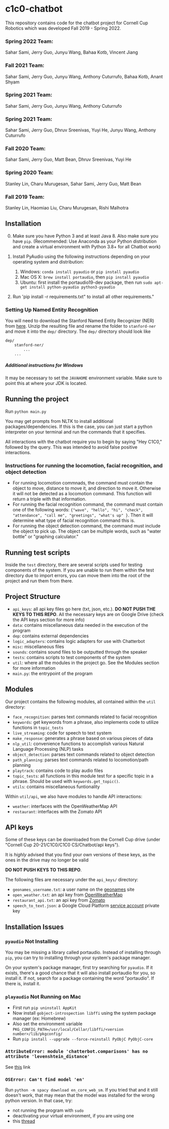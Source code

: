 # c1c0-chatbot

This repository contains code for the chatbot project for Cornell Cup Robotics which was developed Fall 2019 - Spring 2022.

### Spring 2022 Team:
Sahar Sami, Jerry Guo, Junyu Wang, Bahaa Kotb, Vincent Jiang

### Fall 2021 Team:
Sahar Sami, Jerry Guo, Junyu Wang, Anthony Cuturrufo, Bahaa Kotb, Anant Shyam

### Spring 2021 Team:
Sahar Sami, Jerry Guo, Junyu Wang, Anthony Cuturrufo

### Spring 2021 Team:
Sahar Sami, Jerry Guo, Dhruv Sreenivas, Yuyi He, Junyu Wang, Anthony Cuturrufo

### Fall 2020 Team:
Sahar Sami, Jerry Guo, Matt Bean, Dhruv Sreenivas, Yuyi He

### Spring 2020 Team:
Stanley Lin, Charu Murugesan, Sahar Sami, Jerry Guo, Matt Bean

### Fall 2019 Team:
Stanley Lin, Haomiao Liu, Charu Murugesan, Rishi Malhotra



## Installation

0. Make sure you have Python 3 and at least Java 8. Also make sure you have `pip`. (Recommended: Use Anaconda as your Python distribution and create a virtual environment with Python 3.8+ for all Chatbot work)

1. Install PyAudio using the following instructions depending on your operating system and distribution:
    1. Windows: `conda install pyaudio` or `pip install pyaudio`
    2. Mac OS X: `brew install portaudio`, then `pip install pyaudio` 
    3. Ubuntu: first install the portaudio19-dev package, then run `sudo apt-get install python-pyaudio python3-pyaudio`
	
2. Run 'pip install -r requirements.txt" to install all other requirements."

### Setting Up Named Entity Recognition
You will need to download the Stanford Named Entity Recognizer (NER) from [here](https://nlp.stanford.edu/software/CRF-NER.shtml). Unzip the resulting file and rename the folder to `stanford-ner` and move it into the `dep/` directory. The `dep/` directory should look like
```
dep/
	stanford-ner/
		...
	...
```

##### Additional instructions for Windows
It may be necessary to set the `JAVAHOME` environment variable. Make sure to point this at where your JDK is located.

## Running the project
Run `python main.py`

You may get prompts from NLTK to install additional packages/dependencies. If this is the case, you can just start a python interpreter on your terminal and run the commands that it specifies. 

All interactions with the chatbot require you to begin by saying "Hey C1C0," followed by the query. This was intended to avoid false positive interactions.

### Instructions for running the locomotion, facial recognition, and object detection
* For running locomotion commnads, the command must contain the object to move, distance to move it, and direction to move it. Otherwise it will not be detected as a locomotion command. This function will return a triple with that information.
* For running the facial recognition command, the command must contain one of the following words: `{"wave", "hello", "hi", "check", "attendance", "call me", "greetings", "what's up" }`. Then it will determine what type of facial recognition command this is.
* For running the object detection command, the command must include the object to pick up. The object can be multiple words, such as "water bottle" or "graphing calculator." 

## Running test scripts
Inside the `test` directory, there are several scripts used for testing components of the system. If you are unable to run them within the test directory due to import errors, you can move them into the root of the project and run them from there.

## Project Structure
* `api_keys`: all api key files go here (txt, json, etc.). **DO NOT PUSH THE KEYS TO THIS REPO**. All the necessary keys are on Google Drive (check the API keys section for more info)
* `data`: contains miscellaneous data needed in the execution of the program
* `dep`: contains external dependencies
* `logic_adapters`: contains logic adapters for use with Chatterbot
* `misc`: miscellaneous files
* `sounds`: contains sound files to be outputted through the speaker
* `tests`: contains scripts to test components of the system
* `util`: where all the modules in the project go. See the Modules section for more information
* `main.py`: the entrypoint of the program

## Modules
Our project contains the following modules, all contained within the `util` directory:
* `face_recognition`: parses text commands related to facial recognition
* `keywords`: get keywords from a phrase, also implements code to utilize functions in `topic_tests`
* `live_streaming`: code for speech to text system
* `make_response`: generates a phrase based on various pieces of data
* `nlp_util`: convenience functions to accomplish various Natural Language Processing (NLP) tasks
* `object_detection`: parses text commands related to object detection
* `path_planning`: parses text commands related to locomotion/path planning
* `playtrack`: contains code to play audio files
* `topic_tests`: all functions in this module test for a specific topic in a phrase. Should be used with `keywords.get_topic()`.
* `utils`: contains miscellaneous funtionality

Within `util/api`, we also have modules to handle API interactions:
* `weather`: interfaces with the OpenWeatherMap API
* `restaurant`: interfaces with the Zomato API

## API keys
Some of these keys can be downloaded from the Cornell Cup drive (under "Cornell Cup 20-21/C1C0/C1C0 CS/Chatbot/api keys").

It is *highly* advised that you find your own versions of these keys, as the ones in the drive may no longer be valid

**DO NOT PUSH KEYS TO THIS REPO**.

The following files are necessary under the `api_keys/` directory:
* `geonames_username.txt`: a user name on the [geonames](http://www.geonames.org/) site
* `open_weather.txt`: an api key from [OpenWeatherMap](https://openweathermap.org/api)
* `restaurant_api.txt`: an api key from [Zomato](https://developers.zomato.com/api)
* `speech_to_text.json`: a Google Cloud Platform [service account](https://cloud.google.com/compute/docs/access/service-accounts) private key

## Installation Issues

### `pyaudio` Not Installing
You may be missing a library called portaudio. Instead of installing through `pip`, you can try to installing through your system's package manager.

On your system's package manager, first try searching for `pyaudio`. If it exists, there's a good chance that it will also install portaudio for you, so install it. If not, search for a package containing the word "portaudio". If there is, install it.

### `playaudio` Not Running on Mac
* First run `pip uninstall AppKit`
* Now install `gobject-introspection libffi` using the system package manager (ex: Homebrew)
* Also set the environment variable `PKG_CONFIG_PATH=/usr/local/Cellar/libffi/<version number>/lib/pkgconfig/`
* Run `pip install --upgrade --force-reinstall PyObjC PyObjC-core`

### `AttributeError: module 'chatterbot.comparisons' has no attribute 'levenshtein_distance'`
See [this](https://github.com/gunthercox/ChatterBot/issues/1712) link

### `OSError: Can't find model 'en'`
Run `python -m spacy download en_core_web_sm`. If you tried that and it still doesn't work, that may mean that the model was installed for the wrong python version. In that case, try:
* not running the program with `sudo`
* deactivating your virtual environment, if you are using one
* this [thread](https://stackoverflow.com/questions/49964028/spacy-oserror-cant-find-model-en)

